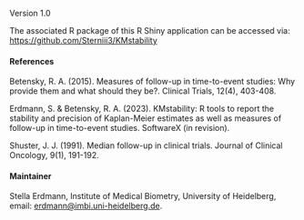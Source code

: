 Version 1.0

The associated R package of this R Shiny application can be accessed via: https://github.com/Sterniii3/KMstability

#### References
Betensky, R. A. (2015). Measures of follow-up in time-to-event studies: Why provide them and what should they be?. Clinical Trials, 12(4), 403-408.

Erdmann, S. & Betensky, R. A. (2023). KMstability: R tools to report the stability and precision of Kaplan-Meier estimates as well as measures of follow-up in time-to-event studies. SoftwareX (in revision).

Shuster, J. J. (1991). Median follow-up in clinical trials. Journal of Clinical Oncology, 9(1), 191-192.

#### Maintainer

Stella Erdmann, Institute of Medical Biometry, University of Heidelberg, email: erdmann@imbi.uni-heidelberg.de.

